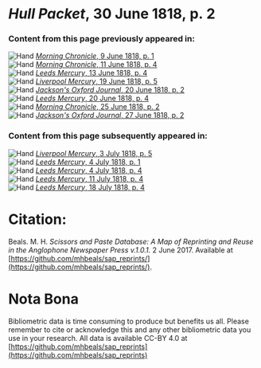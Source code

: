 # *Hull Packet*, 30 June 1818, p. 2  
  
### Content from this page previously appeared in:  
![Hand](http://scissorsandpaste.net/wp-content/uploads/2017/06/smallhandpointer.png) [*Morning Chronicle*, 9 June 1818, p. 1](https://mhbeals.github.io/sap_html/Morning-Chronicle/Morning-Chronicle-9-June-1818-p-1)  
![Hand](http://scissorsandpaste.net/wp-content/uploads/2017/06/smallhandpointer.png) [*Morning Chronicle*, 11 June 1818, p. 4](https://mhbeals.github.io/sap_html/Morning-Chronicle/Morning-Chronicle-11-June-1818-p-4)  
![Hand](http://scissorsandpaste.net/wp-content/uploads/2017/06/smallhandpointer.png) [*Leeds Mercury*, 13 June 1818, p. 4](https://mhbeals.github.io/sap_html/Leeds-Mercury/Leeds-Mercury-13-June-1818-p-4)  
![Hand](http://scissorsandpaste.net/wp-content/uploads/2017/06/smallhandpointer.png) [*Liverpool Mercury*, 19 June 1818, p. 5](https://mhbeals.github.io/sap_html/Liverpool-Mercury/Liverpool-Mercury-19-June-1818-p-5)  
![Hand](http://scissorsandpaste.net/wp-content/uploads/2017/06/smallhandpointer.png) [*Jackson's Oxford Journal*, 20 June 1818, p. 2](https://mhbeals.github.io/sap_html/Jackson's-Oxford-Journal/Jackson's-Oxford-Journal-20-June-1818-p-2)  
![Hand](http://scissorsandpaste.net/wp-content/uploads/2017/06/smallhandpointer.png) [*Leeds Mercury*, 20 June 1818, p. 4](https://mhbeals.github.io/sap_html/Leeds-Mercury/Leeds-Mercury-20-June-1818-p-4)  
![Hand](http://scissorsandpaste.net/wp-content/uploads/2017/06/smallhandpointer.png) [*Morning Chronicle*, 25 June 1818, p. 2](https://mhbeals.github.io/sap_html/Morning-Chronicle/Morning-Chronicle-25-June-1818-p-2)  
![Hand](http://scissorsandpaste.net/wp-content/uploads/2017/06/smallhandpointer.png) [*Jackson's Oxford Journal*, 27 June 1818, p. 2](https://mhbeals.github.io/sap_html/Jackson's-Oxford-Journal/Jackson's-Oxford-Journal-27-June-1818-p-2)  
  
### Content from this page subsequently appeared in:  
![Hand](http://scissorsandpaste.net/wp-content/uploads/2017/06/smallhandpointer.png) [*Liverpool Mercury*, 3 July 1818, p. 5](https://mhbeals.github.io/sap_html/Liverpool-Mercury/Liverpool-Mercury-3-July-1818-p-5)  
![Hand](http://scissorsandpaste.net/wp-content/uploads/2017/06/smallhandpointer.png) [*Leeds Mercury*, 4 July 1818, p. 1](https://mhbeals.github.io/sap_html/Leeds-Mercury/Leeds-Mercury-4-July-1818-p-1)  
![Hand](http://scissorsandpaste.net/wp-content/uploads/2017/06/smallhandpointer.png) [*Leeds Mercury*, 4 July 1818, p. 4](https://mhbeals.github.io/sap_html/Leeds-Mercury/Leeds-Mercury-4-July-1818-p-4)  
![Hand](http://scissorsandpaste.net/wp-content/uploads/2017/06/smallhandpointer.png) [*Leeds Mercury*, 11 July 1818, p. 4](https://mhbeals.github.io/sap_html/Leeds-Mercury/Leeds-Mercury-11-July-1818-p-4)  
![Hand](http://scissorsandpaste.net/wp-content/uploads/2017/06/smallhandpointer.png) [*Leeds Mercury*, 18 July 1818, p. 4](https://mhbeals.github.io/sap_html/Leeds-Mercury/Leeds-Mercury-18-July-1818-p-4)  


# Citation: 

Beals. M. H. *Scissors and Paste Database: A Map of Reprinting and Reuse in the Anglophone Newspaper Press v.1.0.1.* 2 June 2017. Available at [https://github.com/mhbeals/sap_reprints/](https://github.com/mhbeals/sap_reprints/). 

# Nota Bona

Bibliometric data is time consuming to produce but benefits us all. Please remember to cite or acknowledge this and any other bibliometric data you use in your research. All data is available CC-BY 4.0 at [https://github.com/mhbeals/sap_reprints](https://github.com/mhbeals/sap_reprints)